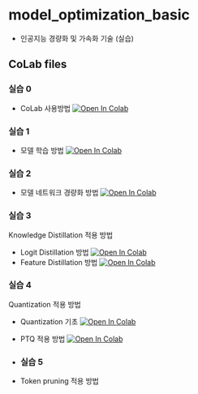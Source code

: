 # model_optimization_basic

- 인공지능 경량화 및 가속화 기술 (실습)

## CoLab files

### 실습 0

- CoLab 사용방법 [![Open In Colab](https://colab.research.google.com/assets/colab-badge.svg)](https://colab.research.google.com/drive/1mWJoCZ2WqirWfwjte57euc0FlASr7p5Y)

### 실습 1

- 모델 학습 방법 [![Open In Colab](https://colab.research.google.com/assets/colab-badge.svg)](https://drive.google.com/file/d/1sUvLAt12euJHcg3Vbg98I6ujrDu8tOas/view?usp=sharing)

### 실습 2

- 모델 네트워크 경량화 방법 [![Open In Colab](https://colab.research.google.com/assets/colab-badge.svg)](https://drive.google.com/file/d/1sUvLAt12euJHcg3Vbg98I6ujrDu8tOas/view?usp=sharing)

### 실습 3

Knowledge Distillation 적용 방법

- Logit Distillation 방법 [![Open In Colab](https://colab.research.google.com/assets/colab-badge.svg)](https://drive.google.com/file/d/1xVH81jLSJg-do3ipUdtvq3gXXC4o522j/view?usp=sharing)
- Feature Distillation 방법 [![Open In Colab](https://colab.research.google.com/assets/colab-badge.svg)](https://drive.google.com/file/d/1rPo27fwJZaRmxLGXyNqfo1R9mJ8lEYzE/view?usp=sharing)
  
### 실습 4

Quantization 적용 방법 

- Quantization 기초 [![Open In Colab](https://colab.research.google.com/assets/colab-badge.svg)](https://colab.research.google.com/drive/1XM6OxLoFSnYoKNVSyD3px9uthOBGNAZY?usp=sharing)
- PTQ 적용 방법 [![Open In Colab](https://colab.research.google.com/assets/colab-badge.svg)](https://colab.research.google.com/drive/1CJyPHhIS6xAvTB82nGmIZEJYAK96BM46?usp=sharing)
- ### 실습 5

- Token pruning 적용 방법 
